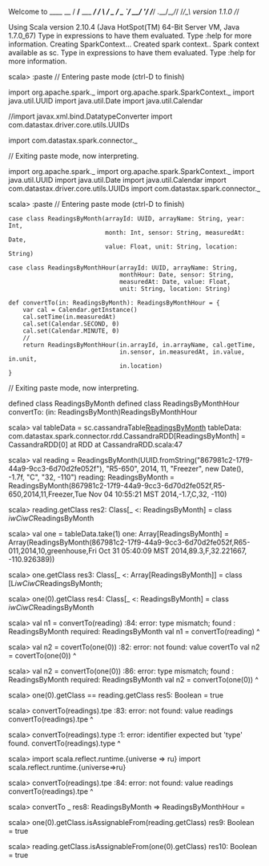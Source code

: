 Welcome to
      ____              __
     / __/__  ___ _____/ /__
    _\ \/ _ \/ _ `/ __/  '_/
   /___/ .__/\_,_/_/ /_/\_\   version 1.1.0
      /_/

Using Scala version 2.10.4 (Java HotSpot(TM) 64-Bit Server VM, Java 1.7.0_67)
Type in expressions to have them evaluated.
Type :help for more information.
Creating SparkContext...
Created spark context..
Spark context available as sc.
Type in expressions to have them evaluated.
Type :help for more information.

scala> :paste
// Entering paste mode (ctrl-D to finish)

import org.apache.spark._
import org.apache.spark.SparkContext._
import java.util.UUID
import java.util.Date
import java.util.Calendar

//import javax.xml.bind.DatatypeConverter
import com.datastax.driver.core.utils.UUIDs


import com.datastax.spark.connector._


// Exiting paste mode, now interpreting.

import org.apache.spark._
import org.apache.spark.SparkContext._
import java.util.UUID
import java.util.Date
import java.util.Calendar
import com.datastax.driver.core.utils.UUIDs
import com.datastax.spark.connector._

scala> :paste
// Entering paste mode (ctrl-D to finish)

    case class ReadingsByMonth(arrayId: UUID, arrayName: String, year: Int,
                               month: Int, sensor: String, measuredAt: Date,
                               value: Float, unit: String, location: String)

    case class ReadingsByMonthHour(arrayId: UUID, arrayName: String,
                                   monthHour: Date, sensor: String,
                                   measuredAt: Date, value: Float,
                                   unit: String, location: String)

    def convertTo(in: ReadingsByMonth): ReadingsByMonthHour = {
        var cal = Calendar.getInstance()
        cal.setTime(in.measuredAt)
        cal.set(Calendar.SECOND, 0)
        cal.set(Calendar.MINUTE, 0)
        //
        return ReadingsByMonthHour(in.arrayId, in.arrayName, cal.getTime,
                                   in.sensor, in.measuredAt, in.value, in.unit,
                                   in.location)
    }

// Exiting paste mode, now interpreting.

defined class ReadingsByMonth
defined class ReadingsByMonthHour
convertTo: (in: ReadingsByMonth)ReadingsByMonthHour

scala> val tableData = sc.cassandraTable[ReadingsByMonth]("ts_data", "readings_by_month")
tableData: com.datastax.spark.connector.rdd.CassandraRDD[ReadingsByMonth] = CassandraRDD[0] at RDD at CassandraRDD.scala:47


scala> val reading = ReadingsByMonth(UUID.fromString("867981c2-17f9-44a9-9cc3-6d70d2fe052f"), "R5-650", 2014, 11, "Freezer", new Date(), -1.7f, "C", "32, -110")
reading: ReadingsByMonth = ReadingsByMonth(867981c2-17f9-44a9-9cc3-6d70d2fe052f,R5-650,2014,11,Freezer,Tue Nov 04 10:55:21 MST 2014,-1.7,C,32, -110)

scala> reading.getClass
res2: Class[_ <: ReadingsByMonth] = class $iwC$$iwC$ReadingsByMonth

scala> val one = tableData.take(1)
one: Array[ReadingsByMonth] = Array(ReadingsByMonth(867981c2-17f9-44a9-9cc3-6d70d2fe052f,R65-011,2014,10,greenhouse,Fri Oct 31 05:40:09 MST 2014,89.3,F,32.221667, -110.926389))

scala> one.getClass
res3: Class[_ <: Array[ReadingsByMonth]] = class [L$iwC$$iwC$ReadingsByMonth;

scala> one(0).getClass
res4: Class[_ <: ReadingsByMonth] = class $iwC$$iwC$ReadingsByMonth

scala> val n1 = convertTo(reading)
<console>:84: error: type mismatch;
 found   : ReadingsByMonth
 required: ReadingsByMonth
       val n1 = convertTo(reading)
                          ^

scala> val n2 = covertTo(one(0))
<console>:82: error: not found: value covertTo
       val n2 = covertTo(one(0))
                ^

scala> val n2 = convertTo(one(0))
<console>:86: error: type mismatch;
 found   : ReadingsByMonth
 required: ReadingsByMonth
       val n2 = convertTo(one(0))
                             ^

scala> one(0).getClass == reading.getClass
res5: Boolean = true

scala> convertTo(readings).tpe
<console>:83: error: not found: value readings
              convertTo(readings).tpe
                        ^

scala> convertTo(readings).type
<console>:1: error: identifier expected but 'type' found.
       convertTo(readings).type
                           ^

scala> import scala.reflect.runtime.{universe => ru}
import scala.reflect.runtime.{universe=>ru}

scala> convertTo(readings).tpe
<console>:84: error: not found: value readings
              convertTo(readings).tpe
                        ^

scala> convertTo _
res8: ReadingsByMonth => ReadingsByMonthHour = <function1>

scala> one(0).getClass.isAssignableFrom(reading.getClass)
res9: Boolean = true

scala> reading.getClass.isAssignableFrom(one(0).getClass)
res10: Boolean = true


